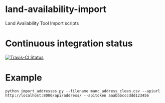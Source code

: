 # land-availability-import
Land Availability Tool Import scripts

# Continuous integration status

[![Travis-CI Status](https://secure.travis-ci.org/alphagov/land-availability-import.png?branch=master)](http://travis-ci.org/#!/alphagov/land-availability-import)

# Example

```
python import_addresses.py --filename manc_address_clean.csv --apiurl http://localhost:8000/api/address/ --apitoken aaabbbcccddd123456
```
